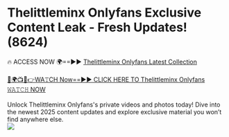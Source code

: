 # Thelittleminx Onlyfans Exclusive Content Leak - Fresh Updates! (8624)

🔥 ACCESS NOW 🌍==►► <a href="https://tinyurl.com/kvy9nzfs" rel="nofollow">Thelittleminx Onlyfans Latest Collection</a>
<br><br>
[🔴🌍📺📱👉WA𝚃CH Now==►► CLICK HERE TO Thelittleminx Onlyfans 𝚆𝙰𝚃𝙲𝙷 NOW](https://tinyurl.com/kvy9nzfs)
<br><br>
Unlock Thelittleminx Onlyfans's private videos and photos today! Dive into the newest 2025 content updates and explore exclusive material you won’t find anywhere else.
<br>
<a href="https://tinyurl.com/kvy9nzfs" rel="nofollow" data-target="animated-image.originalLink"><img src="https://camo.githubusercontent.com/8a4f000d20f83aca3bf7ec5f350d767afa0574a8a352519fd8cfa583a6f93a33/68747470733a2f2f692e696d6775722e636f6d2f644a486b345a712e676966" data-canonical-src="https://i.imgur.com/dJHk4Zq.gif" style="max-width: 100%; display: inline-block;" data-target="animated-image.originalImage"></a>
<br>
